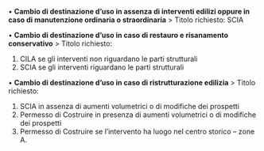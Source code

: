 •	**Cambio di destinazione d’uso in assenza di interventi edilizi oppure in caso di manutenzione ordinaria o straordinaria** > Titolo richiesto: SCIA

•	**Cambio di destinazione d’uso in caso di restauro e risanamento conservativo** > Titolo richiesto:

1.  CILA se gli interventi non riguardano le parti strutturali
2.  SCIA se gli interventi riguardano le parti strutturali

•	**Cambio di destinazione d’uso in caso di ristrutturazione edilizia** > Titolo richiesto:

1.	SCIA in assenza di aumenti volumetrici o di modifiche dei prospetti
2.	Permesso di Costruire in presenza di aumenti volumetrici o di modifiche dei prospetti
3.	Permesso di Costruire se l’intervento ha luogo nel centro storico – zone A.

